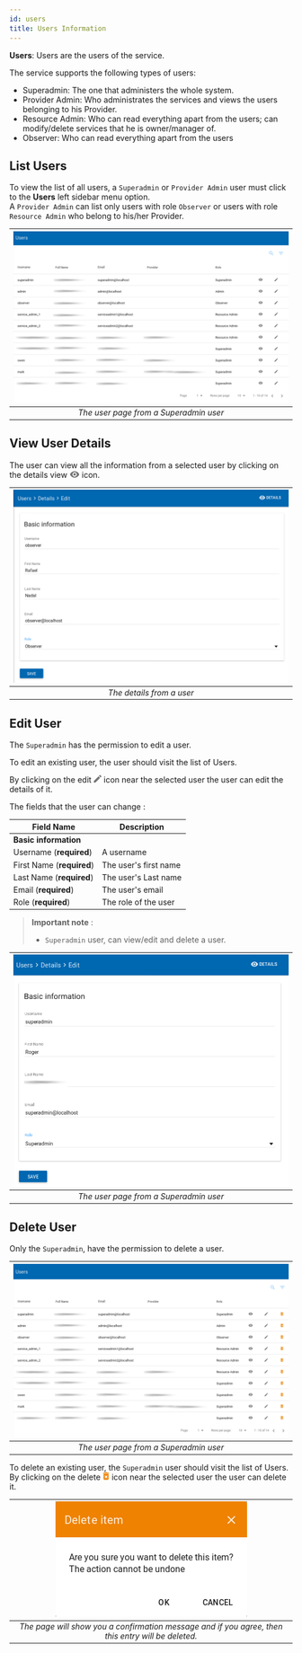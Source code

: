```yaml
---
id: users
title: Users Information
---
```


**Users**: Users are the users of the service.

The service supports the following types of users:

 - Superadmin: The one that administers the whole system.
 - Provider Admin: Who administrates the services and views the users  belonging to his Provider.
 - Resource Admin: Who can read everything apart from the users; can modify/delete services that he is owner/manager of.
 - Observer: Who can read everything apart from the users


## List Users

To view the list of all users, a `Superadmin` or `Provider Admin` user must click to the **Users** left sidebar menu option.  
A `Provider Admin` can list only users with role `Observer` or users with role `Resource Admin` who belong to his/her Provider.

| ![users_superadmin_View](assets/users_list_admin.png) |
|:--------------------------------------:|
| *The user page from a Superadmin user* |


## View User Details

The user can view all the information from a selected user by clicking on the details view ![view_icon](assets/icons_details.png) icon.

| ![User_ViewDetails](assets/users_details.png) |
|:--------------------:|
| *The details from a user* |


## Edit User

The `Superadmin` has the permission to edit a user.

To edit an existing user, the user should visit the list of Users.

By clicking on the edit ![edit_icon](assets/icons_edit.png) icon near the selected user the user can edit the details of it.

The fields that the user can change :

| Field Name                  | Description           |
| --------------------------- | ----------------------|
| **Basic information**       |                       |
| Username (**required**)			|	A username						|
| First Name (**required**)		|	The user's first name	|
| Last Name (**required**)		|	The user's Last name		|
| Email (**required**)				|	The user's email 			|
| Role (**required**)					|	The role of the user  |


> **Important note** :
> * `Superadmin` user, can view/edit and delete a user.


| ![users_edit_View](assets/users_edit_admin.png) |
|:--------------------------------------:|
| *The user page from a Superadmin user* |


## Delete User

Only the `Superadmin`, have the permission to delete a user.

| ![users_superadmin_View](assets/users_list_superadmin.png) |
|:--------------------------------------:|
| *The user page from a Superadmin user* |

To delete an existing user, the `Superadmin` user should visit the list of Users. By clicking on the delete ![delete_icon](assets/icons_delete.png) icon near the selected user the user can delete it.

| ![delete_entry](assets/icons_confirm_delete.png) |
|:--------------------------:|
| *The page will show you a confirmation message and if you agree, then this entry will be deleted.* |
